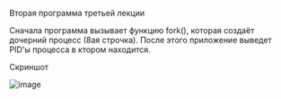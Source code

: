 Вторая программа третьей лекции

Сначала программа вызывает функцию fork(), которая создаёт дочерний процесс (8ая строчка). После этого приложение выведет PID'ы процесса в ктором находится.

Скриншот

![image](https://user-images.githubusercontent.com/104830364/169388625-86065bd1-40ac-4b92-bf4f-54b6a9d403c4.png)
